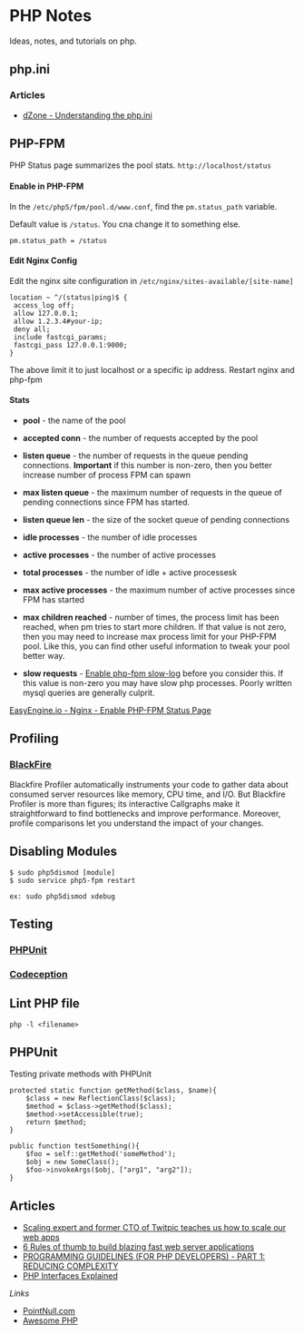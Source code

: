 # PHP Notes

Ideas, notes, and tutorials on php. 

## php.ini

### Articles 

- [dZone - Understanding the php.ini](http://php.dzone.com/articles/understanding-phpini)

## PHP-FPM 

PHP Status page summarizes the pool stats. `http://localhost/status`

#### Enable in PHP-FPM

In the `/etc/php5/fpm/pool.d/www.conf`, find the `pm.status_path` variable.

Default value is `/status`.  You cna change it to something else. 

`pm.status_path = /status`

#### Edit Nginx Config

Edit the nginx site configuration in `/etc/nginx/sites-available/[site-name]`

    location ~ ^/(status|ping)$ {
     access_log off;
     allow 127.0.0.1;
     allow 1.2.3.4#your-ip;
     deny all;
     include fastcgi_params;
     fastcgi_pass 127.0.0.1:9000;
    }

The above limit it to just localhost or a specific ip address. Restart nginx and php-fpm

#### Stats

- **pool** - the name of the pool

- **accepted conn** -  the number of requests accepted by the pool

- **listen queue** - the number of requests in the queue pending connections. **Important** if this number is non-zero, then you better increase number of process FPM can spawn

- **max listen queue** - the maximum number of requests in the queue of pending connections since FPM has started.

- **listen queue len** - the size of the socket queue of pending connections

- **idle processes** - the number of idle processes

- **active processes** - the number of active processes

- **total processes** - the number of idle + active processesk

- **max active processes** - the maximum number of active processes since FPM has started

- **max children reached** - number of times, the process limit has been reached, when pm tries to start more children. If that value is not zero, then you may need to increase max process limit for your PHP-FPM pool. Like this, you can find other useful information to tweak your pool better way.

- **slow requests** - [Enable php-fpm slow-log](https://easyengine.io/tutorials/debugging-php-scripts-using-slow_log-and-more/) before you consider this. If this value is non-zero you may have slow php processes. Poorly written mysql queries are generally culprit.

[EasyEngine.io - Nginx - Enable PHP-FPM Status Page](https://easyengine.io/tutorials/php/fpm-status-page/)


## Profiling 

### [BlackFire](http://blackfire.io) 
Blackfire Profiler automatically instruments your code to gather data about consumed server resources like memory, CPU time, and I/O. But Blackfire Profiler is more than figures; its interactive Callgraphs make it straightforward to find bottlenecks and improve performance. Moreover, profile comparisons let you understand the impact of your changes.

## Disabling Modules

    $ sudo php5dismod [module]
    $ sudo service php5-fpm restart

    ex: sudo php5dismod xdebug

## Testing 

### [PHPUnit](http://phpunit.de)

### [Codeception](http://codeception.com)

## Lint PHP file

	php -l <filename>

## PHPUnit 

Testing private methods with PHPUnit

    protected static function getMethod($class, $name){
        $class = new ReflectionClass($class); 
        $method = $class->getMethod($class); 
        $method->setAccessible(true); 
        return $method; 
    }

    public function testSomething(){
        $foo = self::getMethod('someMethod'); 
        $obj = new SomeClass(); 
        $foo->invokeArgs($obj, ["arg1", "arg2"]); 
    }

## Articles 

- [Scaling expert and former CTO of Twitpic teaches us how to scale our web apps](
http://scaleyourcode.com/interviews/interview/3)
- [6 Rules of thumb to build blazing fast web server applications](http://loige.co/6-rules-of-thumb-to-build-blazing-fast-web-applications/)
- [PROGRAMMING GUIDELINES (FOR PHP DEVELOPERS) - PART 1: REDUCING COMPLEXITY](https://www.ibuildings.nl/blog/2016/01/programming-guidelines-php-developers-part-1-reducing-complexity)
- [PHP Interfaces Explained](https://daylerees.com/php-interfaces-explained/)

_Links_

- [PointNull.com](http://pointnull.com/testing-private-methods-with-phpunit/)
- [Awesome PHP](https://github.com/ziadoz/awesome-php/blob/master/README.md)
